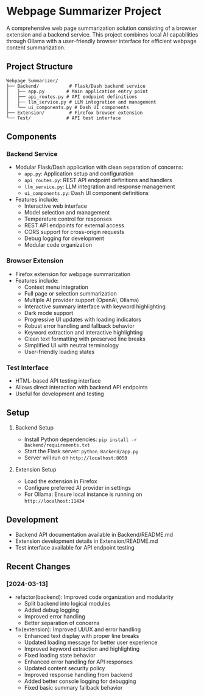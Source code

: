 # Webpage Summarizer Project

A comprehensive web page summarization solution consisting of a browser extension and a backend service. This project combines local AI capabilities through Ollama with a user-friendly browser interface for efficient webpage content summarization.

## Project Structure

```
Webpage Summarizer/
├── Backend/           # Flask/Dash backend service
│   ├── app.py        # Main application entry point
│   ├── api_routes.py # API endpoint definitions
│   ├── llm_service.py # LLM integration and management
│   └── ui_components.py # Dash UI components
├── Extension/         # Firefox browser extension
└── Test/             # API test interface
```

## Components

### Backend Service
- Modular Flask/Dash application with clean separation of concerns:
  - `app.py`: Application setup and configuration
  - `api_routes.py`: REST API endpoint definitions and handlers
  - `llm_service.py`: LLM integration and response management
  - `ui_components.py`: Dash UI component definitions
- Features include:
  - Interactive web interface
  - Model selection and management
  - Temperature control for responses
  - REST API endpoints for external access
  - CORS support for cross-origin requests
  - Debug logging for development
  - Modular code organization

### Browser Extension
- Firefox extension for webpage summarization
- Features include:
  - Context menu integration
  - Full page or selection summarization
  - Multiple AI provider support (OpenAI, Ollama)
  - Interactive summary interface with keyword highlighting
  - Dark mode support
  - Progressive UI updates with loading indicators
  - Robust error handling and fallback behavior
  - Keyword extraction and interactive highlighting
  - Clean text formatting with preserved line breaks
  - Simplified UI with neutral terminology
  - User-friendly loading states

### Test Interface
- HTML-based API testing interface
- Allows direct interaction with backend API endpoints
- Useful for development and testing

## Setup

1. Backend Setup
   - Install Python dependencies: `pip install -r Backend/requirements.txt`
   - Start the Flask server: `python Backend/app.py`
   - Server will run on `http://localhost:8050`

2. Extension Setup
   - Load the extension in Firefox
   - Configure preferred AI provider in settings
   - For Ollama: Ensure local instance is running on `http://localhost:11434`

## Development

- Backend API documentation available in Backend/README.md
- Extension development details in Extension/README.md
- Test interface available for API endpoint testing

## Recent Changes

### [2024-03-13]
- refactor(backend): Improved code organization and modularity
  - Split backend into logical modules
  - Added debug logging
  - Improved error handling
  - Better separation of concerns
- fix(extension): Improved UI/UX and error handling
  - Enhanced text display with proper line breaks
  - Updated loading message for better user experience
  - Improved keyword extraction and highlighting
  - Fixed loading state behavior
  - Enhanced error handling for API responses
  - Updated content security policy
  - Improved response handling from backend
  - Added better console logging for debugging
  - Fixed basic summary fallback behavior 